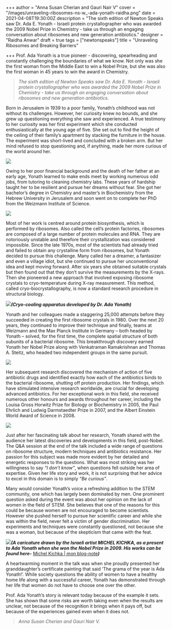 +++
author = "Anna Susan Cherian and Gauri Nair V"
cover = "/images/unraveling-ribosomes-ns-w_-ada-yonath-raidha.png"
date = 2021-04-08T19:30:00Z
description = "The sixth edition of Newton Speaks saw Dr. Ada E. Yonath - Israeli protein crystallographer who was awarded the 2009 Nobel Prize in Chemistry -  take us through an engaging conversation about ribosomes and new generation antibiotics."
designer = "Raidha Anwar"
draft = true
tags = ["newtonspeaks"]
title = "Unraveling Ribosomes and Breaking Barriers"

+++
Prof. Ada Yonath is a true pioneer - discovering, spearheading and constantly challenging the boundaries of what we know. Not only was she the first woman from the Middle East to win a Nobel Prize, but she was also the first woman in 45 years to win the award in Chemistry.

> _The sixth edition of Newton Speaks saw Dr. Ada E. Yonath - Israeli protein crystallographer who was awarded the 2009 Nobel Prize in Chemistry - take us through an engaging conversation about ribosomes and new generation antibiotics._

Born in Jerusalem in 1939 to a poor family, Yonath’s childhood was not without its challenges. However, her curiosity knew no bounds, and she grew up questioning everything she saw and experienced. A true testimony to her curiosity was her first experiment which she conducted enthusiastically at the young age of five. She set out to find the height of the ceiling of their family’s apartment by stacking the furniture in the house. The experiment was short-lived and concluded with a broken arm. But her mind refused to stop questioning and, if anything, made her more curious of the world around her.

![](/images/ada-curious.png)

Owing to her poor financial background and the death of her father at an early age, Yonath learned to make ends meet by working numerous odd jobs, from tutoring to cleaning chemistry labs. These years of hardship taught her to be resilient and pursue her dreams without fear. She got her bachelor’s degree in Chemistry and master’s in Biochemistry from the Hebrew University in Jerusalem and soon went on to complete her PhD from the Weizmann Institute of Science.

![](/images/ada1.png)

Most of her work is centred around protein biosynthesis, which is performed by ribosomes. Also called the cell’s protein factories, ribosomes are composed of a large number of protein molecules and RNA. They are notoriously unstable and therefore their crystallization was considered impossible. Since the late 1970s, most of the scientists had already tried and failed to obtain any crystalline form from ribosomes, but Yonath decided to pursue this challenge. Many called her a dreamer, a fantasizer and even a village idiot, but she continued to pursue her unconventional idea and kept moving forward. After six years she obtained suitable crystals but then found out that they don’t survive the measurements by the X-rays. Then she pioneered a new approach that involved exposing ribosome crystals to cryo-temperature during X-ray measurement. This method, called cryo-biocrystallography, is now a standard research procedure in structural biology.

![](/images/cryo-cooling-apparatus-developed-by-ada-yonath.png)**_(Cryo-cooling apparatus developed by Dr. Ada Yonath)_**

Yonath and her colleagues made a staggering 25,000 attempts before they succeeded in creating the first ribosome crystals in 1980. Over the next 20 years, they continued to improve their technique and finally, teams at Weizmann and the Max Planck Institute in Germany – both headed by Yonath – solved, for the first time, the complete spatial structure of both subunits of a bacterial ribosome. This breakthrough discovery earned Yonath her Nobel Prize along with Venkatraman Ramakrishnan and Thomas A. Steitz, who headed two independent groups in the same pursuit.

![](/images/ada3.gif)

Her subsequent research discovered the mechanism of action of five antibiotic drugs and identified exactly how each of the antibiotics binds to the bacterial ribosome, shutting off protein production. Her findings, which have stimulated intensive research worldwide, are crucial for developing advanced antibiotics. For her exceptional work in this field, she received numerous other honours and awards throughout her career, including the Louisa Gross Horwitz Prize for Biology or Biochemistry in 2005, the Paul Ehrlich and Ludwig Darmstaedter Prize in 2007, and the Albert Einstein World Award of Science in 2008.

![](/images/ada4.png)

Just after her fascinating talk about her research, Yonath shared with the audience her latest discoveries and developments in this field, post-Nobel. The Q&A session at the end of the talk included a wide range of questions on ribosome structure, modern techniques and antibiotics resistance. Her passion for this subject was made more evident by her detailed and energetic responses to the questions. What was most striking was her willingness to say _“I don’t know”_, when questions fell outside her area of expertise. Given her life story and work, it is not surprising that her advice to excel in this domain is to simply _“Be curious”_.

Many would consider Yonath’s voice a refreshing addition to the STEM community, one which has largely been dominated by men. One prominent question asked during the event was about her opinion on the lack of women in the field of STEM. She believes that one of the reasons for this could be because women are not encouraged to become scientists. However she pushed herself to pursue her scientific career and while she was within the field, never felt a victim of gender discrimination. Her experiments and techniques were constantly questioned, not because she was a woman, but because of the skepticism that came with the feat.

**_![](/images/ada-yonat-nobel-prize-2009.jpg)(A caricature drawn by the Israeli artist MICHEL KICHKA, as a present to Ada Yonath when she won the Nobel Prize in 2009. His works can be found here-_** [Michel Kichka | mon blog-note](https://fr.kichka.com/)**_)_**

A heartwarming moment in the talk was when she proudly presented her granddaughter’s certificate painting that said ‘The grama of the year is Ada Yonath!’. While society questions the ability of women to have a healthy home life along with a successful career, Yonath has demonstrated through her life that women do not have to choose one over the other.

Prof. Ada Yonath’s story is relevant today because of the example it sets. She has shown that some risks are worth taking even when the results are unclear, not because of the recognition it brings when it pays off, but because of the experiences gained even when it does not.

> _Anna Susan Cherian and Gauri Nair V._